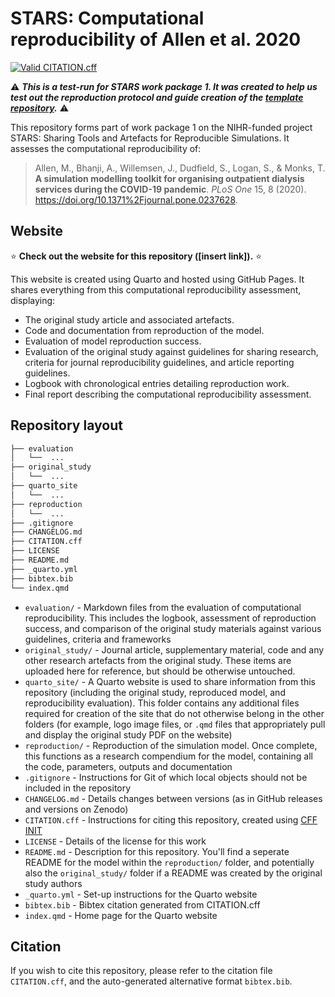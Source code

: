 # STARS: Computational reproducibility of Allen et al. 2020

<!-- Status badge indicating whether CITATION file is still valid via GitHub action-->
[![Valid CITATION.cff](https://github.com/pythonhealthdatascience/stars-reproduce-allen-2020/actions/workflows/cff_validation.yaml/badge.svg)](https://github.com/pythonhealthdatascience/stars-reproduce-allen-2020/actions/workflows/cff_validation.yaml)

⚠️ ***This is a test-run for STARS work package 1. It was created to help us test out the reproduction protocol and guide creation of the [template repository](https://github.com/pythonhealthdatascience/stars_reproduction_template).*** ⚠️

This repository forms part of work package 1 on the NIHR-funded project STARS: Sharing Tools and Artefacts for Reproducible Simulations. It assesses the computational reproducibility of:

> Allen, M., Bhanji, A., Willemsen, J., Dudfield, S., Logan, S., & Monks, T. **A simulation modelling toolkit for organising outpatient dialysis services during the COVID-19 pandemic**. *PLoS One* 15, 8 (2020). https://doi.org/10.1371%2Fjournal.pone.0237628.

## Website

⭐ **Check out the website for this repository ([insert link]).** ⭐

This website is created using Quarto and hosted using GitHub Pages. It shares everything from this computational reproducibility assessment, displaying:
* The original study article and associated artefacts.
* Code and documentation from reproduction of the model.
* Evaluation of model reproduction success.
* Evaluation of the original study against guidelines for sharing research, criteria for journal reproducibility guidelines, and article reporting guidelines.
* Logbook with chronological entries detailing reproduction work.
* Final report describing the computational reproducibility assessment.

## Repository layout

```bash
├── evaluation
│   └──  ...
├── original_study
│   └──  ...
├── quarto_site
│   └──  ...
├── reproduction
│   └──  ...
├── .gitignore
├── CHANGELOG.md
├── CITATION.cff
├── LICENSE
├── README.md
├── _quarto.yml
├── bibtex.bib
└── index.qmd
```

* `evaluation/` - Markdown files from the evaluation of computational reproducibility. This includes the logbook, assessment of reproduction success, and comparison of the original study materials against various guidelines, criteria and frameworks
* `original_study/` - Journal article, supplementary material, code and any other research artefacts from the original study. These items are uploaded here for reference, but should be otherwise untouched.
* `quarto_site/` - A Quarto website is used to share information from this repository (including the original study, reproduced model, and reproducibility evaluation). This folder contains any additional files required for creation of the site that do not otherwise belong in the other folders (for example, logo image files, or `.qmd` files that appropriately pull and display the original study PDF on the website)
* `reproduction/` - Reproduction of the simulation model. Once complete, this functions as a research compendium for the model, containing all the code, parameters, outputs and documentation
* `.gitignore` - Instructions for Git of which local objects should not be included in the repository
* `CHANGELOG.md` - Details changes between versions (as in GitHub releases and versions on Zenodo)
* `CITATION.cff` - Instructions for citing this repository, created using [CFF INIT](https://citation-file-format.github.io/)
* `LICENSE` - Details of the license for this work
* `README.md` - Description for this repository. You'll find a seperate README for the model within the `reproduction/` folder, and potentially also the `original_study/` folder if a README was created by the original study authors
* `_quarto.yml` - Set-up instructions for the Quarto website
* `bibtex.bib` - Bibtex citation generated from CITATION.cff
* `index.qmd` - Home page for the Quarto website

## Citation

If you wish to cite this repository, please refer to the citation file `CITATION.cff`, and the auto-generated alternative format `bibtex.bib`.